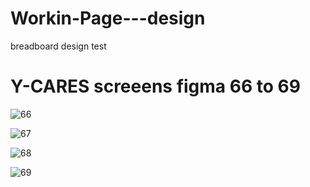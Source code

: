 # Workin-Page---design
breadboard design test
# Y-CARES screeens figma 66 to 69

![66](https://github.com/ripsamuel/Workin-Page---design/assets/104223467/e3ee9cc8-95c3-41e5-9eac-f0671eeeff22)


![67](https://github.com/ripsamuel/Workin-Page---design/assets/104223467/24a30809-6a7d-4c19-aec8-30e3f97f2ac7)


![68](https://github.com/ripsamuel/Workin-Page---design/assets/104223467/1f2b59c1-8deb-4cab-872c-82894551b7bd)


![69](https://github.com/ripsamuel/Workin-Page---design/assets/104223467/6415be81-58ce-4f71-9fd1-c6e51d964b11)
